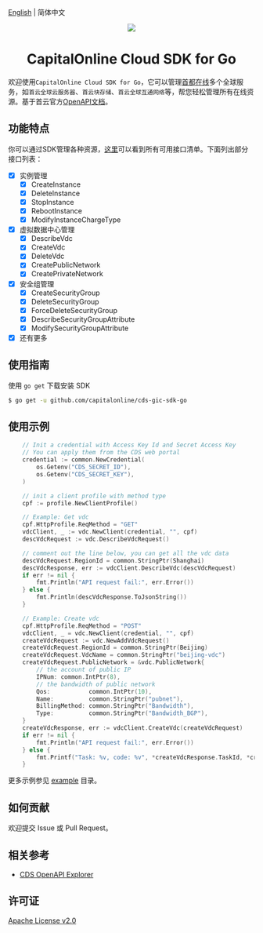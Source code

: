[English](./README.md) | 简体中文

<p align="center">
<a href=" https://www.alibabacloud.com"><img src="https://www.capitalonline.net/templets/default/icon/logo_header.png"></a>
</p>

<h1 align="center">CapitalOnline Cloud SDK for Go</h1>

欢迎使用`CapitalOnline Cloud SDK for Go`，它可以管理[首都在线](https://www.capitalonline.net)多个全球服务，如`首云全球云服务器`、`首云块存储`、`首云全球互通网络`等，帮您轻松管理所有在线资源。基于首云官方[OpenAPI文档](https://github.com/capitalonline/openapi/blob/master/README.md)。

## 功能特点

你可以通过SDK管理各种资源，[这里](https://github.com/capitalonline/openapi/blob/master/%E9%A6%96%E4%BA%91OpenAPI(v1.2).md)可以看到所有可用接口清单。下面列出部分接口列表：

- [X] 实例管理
  - [X] CreateInstance
  - [X] DeleteInstance
  - [X] StopInstance
  - [X] RebootInstance
  - [X] ModifyInstanceChargeType
- [X] 虚拟数据中心管理
  - [X] DescribeVdc
  - [X] CreateVdc
  - [X] DeleteVdc
  - [X] CreatePublicNetwork
  - [X] CreatePrivateNetwork
- [X] 安全组管理
  - [X] CreateSecurityGroup
  - [X] DeleteSecurityGroup
  - [X] ForceDeleteSecurityGroup
  - [X] DescribeSecurityGroupAttribute
  - [X] ModifySecurityGroupAttribute
- [X] 还有更多

## 使用指南

使用 `go get` 下载安装 SDK

```sh
$ go get -u github.com/capitalonline/cds-gic-sdk-go
```

## 使用示例

```go
    // Init a credential with Access Key Id and Secret Access Key
	// You can apply them from the CDS web portal
	credential := common.NewCredential(
		os.Getenv("CDS_SECRET_ID"),
		os.Getenv("CDS_SECRET_KEY"),
	)

	// init a client profile with method type
	cpf := profile.NewClientProfile()

	// Example: Get vdc
	cpf.HttpProfile.ReqMethod = "GET"
	vdcClient, _ := vdc.NewClient(credential, "", cpf)
	descVdcRequest := vdc.DescribeVdcRequest()

	// comment out the line below, you can get all the vdc data
	descVdcRequest.RegionId = common.StringPtr(Shanghai)
	descVdcResponse, err := vdcClient.DescribeVdc(descVdcRequest)
	if err != nil {
		fmt.Println("API request fail:", err.Error())
	} else {
		fmt.Println(descVdcResponse.ToJsonString())
	}

	// Example: Create vdc
	cpf.HttpProfile.ReqMethod = "POST"
	vdcClient, _ = vdc.NewClient(credential, "", cpf)
	createVdcRequest := vdc.NewAddVdcRequest()
	createVdcRequest.RegionId = common.StringPtr(Beijing)
	createVdcRequest.VdcName = common.StringPtr("beijing-vdc")
	createVdcRequest.PublicNetwork = &vdc.PublicNetwork{
		// the account of public IP
		IPNum: common.IntPtr(8),
		// the bandwidth of public network
		Qos:           common.IntPtr(10),
		Name:          common.StringPtr("pubnet"),
		BillingMethod: common.StringPtr("Bandwidth"),
		Type:          common.StringPtr("Bandwidth_BGP"),
	}
	createVdcResponse, err := vdcClient.CreateVdc(createVdcRequest)
	if err != nil {
		fmt.Println("API request fail:", err.Error())
	} else {
		fmt.Printf("Task: %v, code: %v", *createVdcResponse.TaskId, *createVdcResponse.Code)
	}
```

更多示例参见 [example](./example) 目录。

## 如何贡献

欢迎提交 Issue 或 Pull Request。

## 相关参考

- [CDS OpenAPI Explorer](https://github.com/capitalonline/openapi)

## 许可证

[Apache License v2.0](./LICENSE)